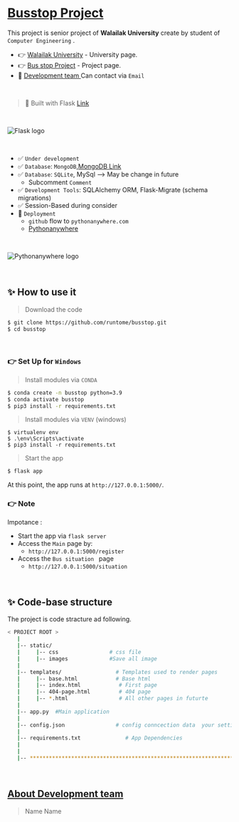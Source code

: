 # [Busstop Project](https://www.google.com)

This project is senior project of  **Walailak University** create by student of `Computer Engineering`  .  

- 👉 [Walailak University](https://www.wu.ac.th/en) - University page.
- 👉 [Bus stop Project](https://) - Project page.
- 🚀 [Development team ](https://) Can contact via `Email`

<br />

> 🚀 Built with Flask [Link ](https://flask.palletsprojects.com/en/2.2.x/)

<br />

![Flask logo](https://flask.palletsprojects.com/en/2.2.x/_images/flask-logo.png)

<br /> 

- ✅ `Under development`
- ✅ `Database`: `MongoDB`,[MongoDB Link](https://www.mongodb.com/)
- ✅ `Database`: `SQLite`, MySql --> May be change in future 
  - Subcomment  `Comment`
- ✅ `Development Tools`: SQLAlchemy ORM, Flask-Migrate (schema migrations)
- ✅ Session-Based  during consider 
- 🚀 `Deployment` 
  - `github` flow to `pythonanywhere.com`
  - [Pythonanywhere](https://www.pythonanywhere.com/)

<br />

![Pythonanywhere logo](https://www.pythonanywhere.com/static/anywhere/images/PA-logo.svg)

<br /> 

## ✨ How to use it

> Download the code 

```bash
$ git clone https://github.com/runtome/busstop.git
$ cd busstop
```

<br />

### 👉 Set Up for `Windows` 

> Install modules via `CONDA`  

```bash
$ conda create -n busstop python=3.9
$ conda activate busstop
$ pip3 install -r requirements.txt
```

> Install modules via `VENV` (windows) 

```
$ virtualenv env
$ .\env\Scripts\activate
$ pip3 install -r requirements.txt
```


> Start the app

```bash
$ flask app
```

At this point, the app runs at `http://127.0.0.1:5000/`. 


### 👉 Note 

Impotance : 

- Start the app via `flask server`
- Access the `Main` page by:
  - `http://127.0.0.1:5000/register`
- Access the `Bus situation ` page 
  - `http://127.0.0.1:5000/situation`

<br />

## ✨ Code-base structure

The project is code stracture ad following.

```bash
< PROJECT ROOT >
   |    
   |-- static/
   |     |-- css                # css file
   |     |-- images             #Save all image 
   |
   |-- templates/                 # Templates used to render pages
   |     |-- base.html            # Base html
   |     |-- index.html            # First page
   |     |-- 404-page.html         # 404 page
   |     |-- *.html                # All other pages in futurte
   |
   |-- app.py  #Main application
   |        
   |-- config.json                # config conncection data  your setting data 
   |
   |-- requirements.txt              # App Dependencies
   |
   |
   |-- ************************************************************************
```

<br />

## [About Development team ](https:)

> Name 
> Name 
